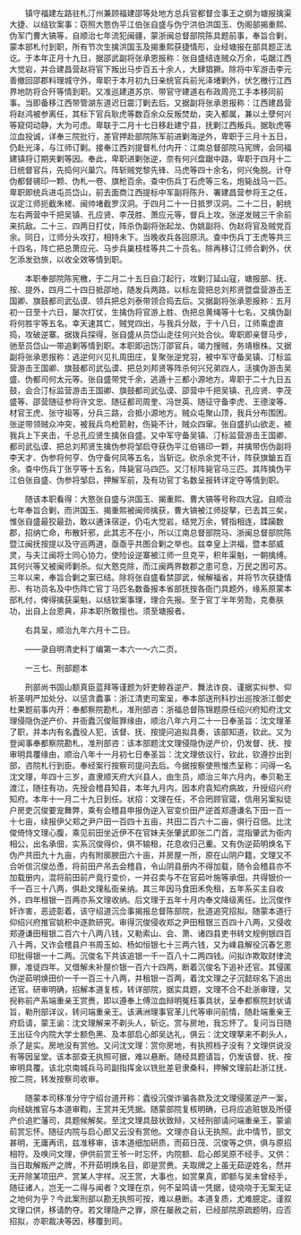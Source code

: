 <!-- { "loadSidebar": true } -->
　　镇守福建左路驻札汀州兼顾福建邵等处地方总兵官都督佥事王之纲为塘报擒渠大捷、以结钦案事：窃照大憝伪平江伯张自盛与伪宁洪伯洪国玉、伪阁部揭重熙、伪军门曹大镐等，自顺治七年流犯闽疆，蒙浙闽总督部院陈具题前事，奉旨合剿，蒙本部札付到职，所有节次生擒洪国玉及揭重熙获捷情形，业经塘报在部具题正法讫。于本年正月十九日，据邵武副将张承恩报称：张自盛结连贼众万余，屯踞江西大觉岩，并合建昌营赵将官下叛出马步百五十余人，大肆猖獗。除将中军游击李元善撤回邵郡料理城守外，卑职于本月初九日亲统官兵前光泽堵剿外，伏乞檄行江西界地防将合歼等情到职。又准巡建道苏京、带官守建道右布政周亮工手本移同前事。当即备移江西带管湖东道迟日震汀剿去后。又据副将张承恩报称：江西建昌营将赵鸿被参离任，其标下官兵耿虎等数百余众反叛焚劫，突入都属，兼以土孽何兴等窥伺动静，大为可虑。卑联于二月十七日移赴建宁县，抚剿江西叛兵。据耿虎等泣血投诚，详奉三院批行，差官押赴部院陈军前进剿海逆外，卑职于三月十五日，仍赴光泽，与江师订剿。接奉江西刘提督札付内开：江南总督部院马宪牌，会同福建镇将订期夹剿等因。奉此，卑职进剿张逆，奈有何兴盘踞中路，卑职于四月十二日统督官兵，先捣何兴巢穴。阵斩贼党黎先锋、马虎等四十余名，何兴兔脱。计夺伪都督锡印一颗、伪札一卷、旗枪百余。查中伤兵丁石虎等三名，炮毙战马一匹。卑职即统兵进屯员岱山，前去面商江西提标中军副将陈升、署建昌营参将王之任，议定江师扼截朱槎、闽帅堵截罗汉洞。于四月二十一日抵罗汉洞。二十二日，躬统左右两营中千把吴镇、孔应贤、李茂胜、萧应元等，督兵上攻。张逆发贼三千余前来抗敌。二十三、四两日打仗，阵杀伪副将张起龙、伪姚副将、伪赵将官及贼党百余。同日，江师分头攻打，相持未下。当晚收兵各回原汛。查中伤兵丁王虎等共三十四名，阵亡把总萧应元、马步兵巢枝桂等共二十员名。除再移订江师合剿外，伏乞添发劲旅，以收全效等情到职。

　　本职奉部院陈宪檄，于二月二十五日自汀起行，攻剿汀延山寇，塘报部、抚、按、提外，四月二十四日抵邵地，随发兵两路，以标左营把总刘邦贤暨盘营游击王国卿、旗鼓都司武弘谟、领兵把总刘泰带领合捣去后。又据副将张承恩报称：五月初一日至十六日，屡次打仗，生擒伪将官游上胜、伪把总黄绳等十七名，又擒伪副将何胜宇等五名。幸天速其亡，贼党四出，与我兵分敌，于十八日，江师乘虚直捣，攻破逆寨。据拨兵探得，张自盛从员岱山走往何兴处合伙。卑职即亲督马步，驰至员岱山一带追剿等情到职。本职即迅饬汀邵官兵，竭力搜贼，务靖根株。又据副将张承恩报称：逃逆何兴见扎周田庄，复聚张逆党羽，被中军守备吴镇、汀标监营游击王国卿、旗鼓都司武弘谟、把总刘邦贤等阵杀何兴兄弟四人，活擒伪游击吴盛、伪都司何太元等。张自盛带党千余，逃遁十三都小源地方。卑职于二十九日五鼓，会合汀标监营游击王国卿、旗鼓都司武弘谟、邵营中千把吴镇、孔应贤、李茂盛等、邵营随征参将许文忠、随征都司周奎、冯世英、随征守备李虎、王德浚等、材官王虎、张守祖等，分兵三路，合抵小源地方。贼众屯聚山顶，我兵分布围困。张逆带领贼众冲突，被我兵鸟枪箭射，伤毙不计，贼众四窜。张自盛扒山欲走，被我兵上下夹击，千总孔应贤生擒张自盛。又中军守备吴镇、汀标监营游击王国卿、都司武弘谟、把总刘邦贤生擒伪参将邹启夺获伪平江伯锡印一颗，并擒带伤伪副将李天才、伪参将何亨、伪守备何凤等五名，当斩讫。砍杀余党不计，阵获旗鎗五百余。查中伤兵丁张亨等十五名，阵毙官马四匹。又汀标阵毙官马三匹。其阵擒伪平江伯张自盛、伪参将邹启，押解军前，及有功官丁名数呈报转详定夺等情到职。

　　随该本职看得：大憝张自盛与洪国玉、揭重熙、曹大镐等号称四大寇。自顺治七年奉旨合剿，而洪国玉、揭重熙被闽师擒获，曹大镐被江师捉拏，已去其三矣，惟张自盛最狡最劲，敢以逋诛宿逆，仍屯大觉岩，结党万余，臂指相连，蹂躏数郡，招纳亡命，布散奸邪，此其志不在小，所以江南总督部院马、浙闽总督部院陈暨江闽抚按提以及守巡两道，亟亟乎共图合剿之举也。兹幸皇上洪福，暨本部威灵，与夫江闽将士同心协力，使险设逆寨被江师一旦克平，积年渠魁，一朝擒缚。其何兴等又被闽师剿杀。似大憝克除，而江闽两界数郡之患可息，万民之困可苏。三年以来，奉旨合剿之案已结。除将张自盛看禁邵武，候解福省，并将节次获捷情形、有功员名及中伤阵亡官丁马匹名数备报本省部抚按各衙门具题外，缘系原蒙本部札付，俾得擒获渠魁，以结钦案事理，理合先报。至于官丁半年劳勚，克奏肤功，出自上台恩典，非本职所敢擅也。须至塘报者。

　　右具呈，顺治九年六月十二日。

　　——录自明清史料丁编第一本六一～六二页。

　　一三七、刑部题本

　　刑部尚书固山额真臣蓝拜等谨题为奸吏鲸吞逆产、舞法诈良、谨据实纠参、仰祈圣明严加处分、以惩贪蠹事：浙江清吏司案呈，奉本部送刑科抄出巡按浙江御史杜果题前事内开：奉都察院勘札，准刑部咨：浙福总督陈锦题原任绍兴府知府沈文理侵隐伪逆产价、并衙蠹沉俊赃罪缘由，顺治八年六月二十一日奉圣旨：沈文理革了职，并本内有名蠹役人犯，该督、抚、按提问追拟具奏，该部知道，钦此。又为登闻事奉都察院勘札，准刑部咨：该本部题沈文理侵隐伪逆产价，仍发督、抚、按审明具覆缘由，顺治八年十一月初七日奉圣旨：沈文理依议行，钦此，钦遵抄出到部，咨院札行到臣。奉经案行按察司提问去后。今据按察使熊惟杰呈称：问得一名沈文理，年四十三岁，直隶顺天府大兴县人，由生员，顺治三年六月内，奉贝勒王渡江，随往有功，先授会稽县知县，本年九月内，因本府袁知府病故，升授绍兴府知府。本年十一月二十九日到任。状招：文理在任，不合罔顾官箴，信用另案拟徒户房吏沉俊要宠舞弊，乘有会稽县申报伪逆入官变价田产逆首郑遵谦名下田一百一十七亩，续报伊父郑之尹户田一百四十五亩，共田二百六十二亩，俱行召佃。比沈俊倚恃文理心腹，乘见前田坐近伊不在官妹夫张肇武即张二门首，混指肇武为衙内相公，出名承佃，实系沉俊得价，俱不输租，花息收归己櫜。又有伪逆茹明焕名下伪产共田九十九亩，内有附廓腴田六十亩，并房屋一所，原在山阴户籍，文理又不合听信沉俊怂恿，将前田产吊去会稽县，令山阴县册内不得加载，随令会稽县亦不加载册内，混将前田前产竟行变价，一并召卖与不在官茹叶施等承佃，共得银价一千一百三十八两，俱赴文理私衙亲纳。其三年因马食田禾免租，五年系买主自收外，四年租银一百两亦系文理收纳。后文理于五年十月内奉文降级离任。比沉俊作奸诈害，恶迹彰着，该守绍道沉佥事揭报总督陈部院，批道追究招拟。随蒙本道行仰绍兴府推官姚积中逐款研究。审得沉俊侵收郑之尹田租银三百四十八两，又侵收郑遵谦田租银二百六十八两八钱，又勒索山、会、萧、诸四县吏书转文规例银四百八十两，又诈会稽县户书周玉如、杨如恒银七十三两六钱，又为嵊县解役沉春乞恩印批得银一十二两。沉俊名下共该追银一千一百八十二两四钱。问拟诈欺取财律流罪，准徒四年。又借解未补屋价银一百六十四两，断着沉俊名下追补还官。其侵匿伪逆茹明焕田价一千一百三十八两，并租银一百两，着沈文理之子沉懿琮名下追出还官。研审明确，招解本道复核，转详部院，据实具题，文理不合不赴浙审理，又掜称前产系端重亲王赏赉，即以遵奉上傅泣血辩明冤枉事具状，呈奉都察院封状请旨，勒刑部详议，转问端重亲王。该满洲理事官革儿代等审问前情，随赴端重亲王府启请，蒙王谕：沈文理解来不剃头人，斩讫。赏与房地，我忘怀了。复问当日随王出征今内院大学士额色黑、及本部启心郎吴达礼，俱云：沈文理拏来不剃头人，杀了是实。房地没有赏他。又问沈文理：赏你房地，有执照档子没有？文理供说没有等因呈堂。该本部查无执照可据，难以悬断。随经具题请旨，仍发该督、抚、按审明具覆。该北京南城兵马司副指挥金以铣批差皂隶桑科，押解文理前赴浙江抚、按二院，转发按察司收审。

　　随蒙本司移准分守宁绍台道开称：蠹役沉俊诈骗各款及沈文理侵匿逆产一案，向经姚推官与本道审鞫，王赏并无凭据。随蒙部院复核明确，已将应追赃银及所侵产价追贮藩司，具题候解矣。至沈文理具鼓状致辩，又经刑部请问端重亲王，蒙谕前赏忘怀。随征内院与启心郎又云没有赏他。文理亦自认无执照。此中情节，部文甚明，无庸再讯，兹准移审，该本道细加研质，而茹日茂、沉俊等之供，俱与原招相符。及唤问文理，伊供前赏王爷一时忘怀，内院额、启心郎吴原不经手。又供：当日取解叛产之牌，不开茹明焕名目，即是赏赉。夫取牌之上虽无茹逆姓名，然并无开除某项田产、赏某人字样。况王赏，大事也，如赏果真，即额与吴未曾经手，随征诸人，岂无一二得与闻者？文理在京，何不呈鸣请一凭据，徒哓哓于无案无证之地何为乎？今此案刑部以勘无执照可按，难以悬断。本道复质，尤难臆定。谨叙文理口供，移请酌夺。若文理隐产之罪，原在屡赦之前，已经部院原疏题明，应否招拟，亦职裁决等因，移覆到司。

